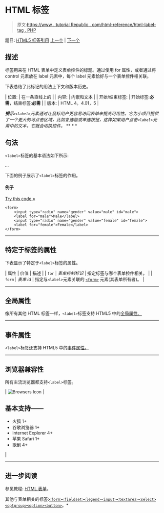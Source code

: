 # HTML <label>标签</label>

> 原文:[https://www . tutorial Republic . com/html-reference/html-label-tag . PHP](https://www.tutorialrepublic.com/html-reference/html-label-tag.php)

题目: [HTML5 标签引用](html5-tags.php) [上一个](html5-keygen-tag.php) | [下一个](html-legend-tag.php)

## 描述

标签用来在 HTML 表单中定义表单控件的标题。通过使用 for 属性，或者通过将 control 元素放在 label 元素中，每个 label 元素恰好与一个表单控件相关联。

下表总结了此标记的用法上下文和版本历史。

| 位置: | 在一条直线上的 |
| 内容: | 内嵌和文本 |
| 开始/结束标签: | 开始标签:**必需**，结束标签:**必需** |
| 版本: | HTML 4，4.01，5 |

 ***提示:**`<label>`元素通过让鼠标用户更容易访问表单来提高可用性。它为小项目提供了一个更大的可点击区域，比如复选框或单选按钮，这样如果用户点击`<label>`元素中的文本，它就会切换控件。*  ** * *

## 句法

`<label>`标签的基本语法如下所示:

<label for="control id" > ... </label>

下面的例子展示了`<label>`标签的作用。

#### 例子

[Try this code »](../codelab.php?topic=html&file=label-tag "Try this code using online Editor")

```
<form>
    <input type="radio" name="gender" value="male" id="male">
    <label for="male">Male</label>
    <input type="radio" name="gender" value="female" id="female">
    <label for="female">Female</label>
</form>
```

* * *

## 特定于标签的属性

下表显示了特定于`<label>`标签的属性。

| 属性 | 价值 | 描述 |
| `for` | *表单控制标识* | 指定标签与哪个表单控件相关。 |
| `form` | *表单 id* | 指定与`<label>`元素关联的 [`<form>`](html-form-tag.php) 元素(其表单所有者)。 |

* * *

## 全局属性

像所有其他 HTML 标签一样，`<label>`标签支持 HTML5 中的[全局属性。](html5-global-attributes.php)

* * *

## 事件属性

`<label>`标签还支持 HTML5 中的[事件属性。](html5-event-attributes.php)

* * *

## 浏览器兼容性

所有主流浏览器都支持`<label>`标签。

| ![Browsers Icon](../Images/e9331123c77668c1832e541c2fca1002.png) | 

## 基本支持——

*   火狐 1+
*   谷歌浏览器 1+
*   Internet Explorer 4+
*   苹果 Safari 1+
*   歌剧 4+

 |

* * *

## 进一步阅读

参见教程: [HTML 表单](../html-tutorial/html-forms.php)。

其他与表单相关的标签:[`<form>`](html-form-tag.php)[`<fieldset>`](html-fieldset-tag.php)[`<legend>`](html-legend-tag.php)[`<input>`](html-input-tag.php)[`<textarea>`](html-textarea-tag.php)[`<select>`](html-select-tag.php)[`<optgroup>`](html-optgroup-tag.php)[`<option>`](html-option-tag.php)[`<button>`](html-button-tag.php)。*